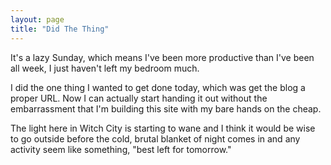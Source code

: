 ```yaml
---
layout: page
title: "Did The Thing"
---
```

It's a lazy Sunday, which means I've been more productive than I've been all week, I just haven't left my bedroom much. 

I did the one thing I wanted to get done today, which was get the blog a proper URL.  Now I can actually start handing it out without the embarrassment that I'm building this site with my bare hands on the cheap. 

The light here in Witch City is starting to wane and I think it would be wise to go outside before the cold, brutal blanket of night comes in and any activity seem like something, "best left for tomorrow."